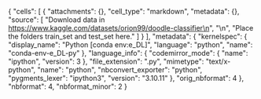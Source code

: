 {
 "cells": [
  {
   "attachments": {},
   "cell_type": "markdown",
   "metadata": {},
   "source": [
    "Download data in https://www.kaggle.com/datasets/orion99/doodle-classifier\n",
    "\n",
    "Place the folders train_set and test_set here."
   ]
  }
 ],
 "metadata": {
  "kernelspec": {
   "display_name": "Python [conda env:e_DL]",
   "language": "python",
   "name": "conda-env-e_DL-py"
  },
  "language_info": {
   "codemirror_mode": {
    "name": "ipython",
    "version": 3
   },
   "file_extension": ".py",
   "mimetype": "text/x-python",
   "name": "python",
   "nbconvert_exporter": "python",
   "pygments_lexer": "ipython3",
   "version": "3.10.11"
  },
  "orig_nbformat": 4
 },
 "nbformat": 4,
 "nbformat_minor": 2
}
